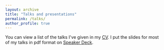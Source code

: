 ```yaml
---
layout: archive
title: "Talks and presentations"
permalink: /talks/
author_profile: true
---
```

You can view a list of the talks I've given in my [CV](https://fran.space/cv/).
I put the slides for most of my talks in pdf format on [Speaker Deck](https://speakerdeck.com/fbartolic).